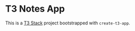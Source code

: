 # T3 Notes App

This is a [T3 Stack](https://create.t3.gg/) project bootstrapped with `create-t3-app`.

